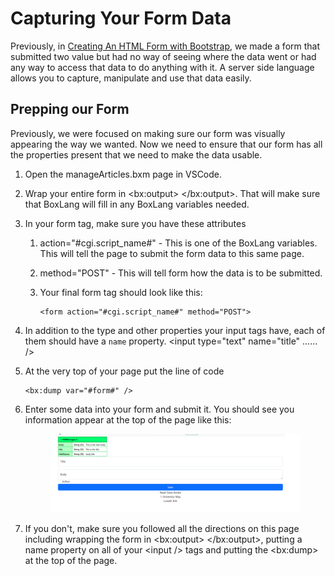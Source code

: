 # Capturing Your Form Data

Previously, in [Creating An HTML Form with Bootstrap](../../week-2-review-of-html-and-css/creating-an-html-form-with-bootstrap.md), we made a form that submitted two value but had no way of seeing where the data went or had any way to access that data to do anything with it. A server side language allows you to capture, manipulate and use that data easily.&#x20;

## Prepping our Form

Previously, we were focused on making sure our form was visually appearing the way we wanted. Now we need to ensure that our form has all the properties present that we need to make the data usable.&#x20;

1. Open the manageArticles.bxm page in VSCode.&#x20;
2. Wrap your entire form in \<bx:output>     \</bx:output>. That will make sure that BoxLang will fill in any BoxLang variables needed.&#x20;
3. In your form tag, make sure you have these attributes
   1. action="#cgi.script\_name#" - This is one of the BoxLang variables. This will tell the page to submit the form data to this same page.&#x20;
   2. method="POST"  - This will tell form how the data is to be submitted.&#x20;
   3.  Your final form tag should look like this:&#x20;

       ```boxlang
       <form action="#cgi.script_name#" method="POST">
       ```
4. In addition to the type and other properties your input tags have, each of them should have a `name` property. \<input type="text" name="title" ...... />
5.  At the very top of your page put the line of code&#x20;

    ```boxlang
    <bx:dump var="#form#" />
    ```
6.  Enter some data into your form and submit it. You should see you information appear at the top of the page like this:&#x20;

    <figure><img src="../../.gitbook/assets/image (4) (1) (1).png" alt=""><figcaption></figcaption></figure>


7. If you don't, make sure you followed all the directions on this page including wrapping the form in \<bx:output> \</bx:output>, putting a name property on all of your \<input /> tags and putting the \<bx:dump> at the top of the page.&#x20;
